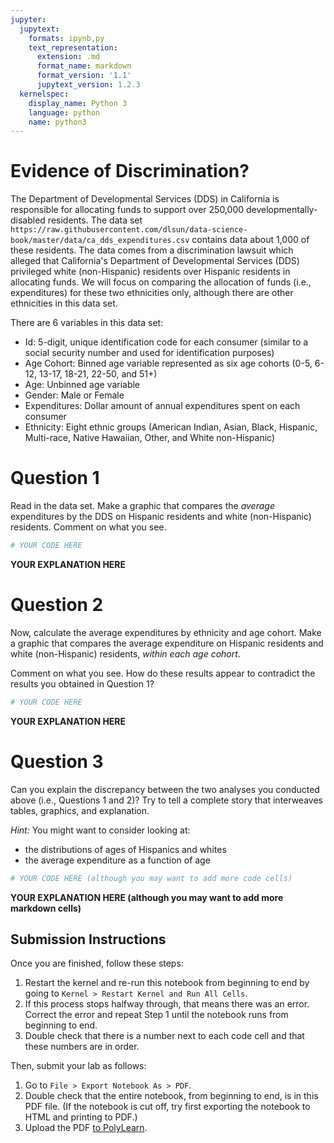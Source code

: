 ```yaml
---
jupyter:
  jupytext:
    formats: ipynb,py
    text_representation:
      extension: .md
      format_name: markdown
      format_version: '1.1'
      jupytext_version: 1.2.3
  kernelspec:
    display_name: Python 3
    language: python
    name: python3
---
```


# Evidence of Discrimination?

The Department of Developmental Services (DDS) in California is responsible for allocating funds to support over 250,000 developmentally-disabled residents. The data set `https://raw.githubusercontent.com/dlsun/data-science-book/master/data/ca_dds_expenditures.csv` contains data about 1,000 of these residents. The data comes from a discrimination lawsuit which alleged that California's Department of Developmental Services (DDS) privileged white (non-Hispanic) residents over Hispanic residents in allocating funds. We will focus on comparing the allocation of funds (i.e., expenditures) for these two ethnicities only, although there are other ethnicities in this data set.

There are 6 variables in this data set:

- Id:  5-digit, unique identification code for each consumer (similar to a social security number and used for identification purposes)  
- Age Cohort:  Binned age variable represented as six age cohorts (0-5, 6-12, 13-17, 18-21, 22-50, and 51+)
- Age:  Unbinned age variable
- Gender:  Male or Female
- Expenditures:  Dollar amount of annual expenditures spent on each consumer
- Ethnicity:  Eight ethnic groups (American Indian, Asian, Black, Hispanic, Multi-race, Native Hawaiian, Other, and White non-Hispanic)


# Question 1

Read in the data set. Make a graphic that compares the _average_ expenditures by the DDS on Hispanic residents and white (non-Hispanic) residents. Comment on what you see.

```python
# YOUR CODE HERE
```

**YOUR EXPLANATION HERE**


# Question 2

Now, calculate the average expenditures by ethnicity and age cohort. Make a graphic that compares the average expenditure on Hispanic residents and white (non-Hispanic) residents, _within each age cohort_. 

Comment on what you see. How do these results appear to contradict the results you obtained in Question 1?

```python
# YOUR CODE HERE
```

**YOUR EXPLANATION HERE**


# Question 3

Can you explain the discrepancy between the two analyses you conducted above (i.e., Questions 1 and 2)? Try to tell a complete story that interweaves tables, graphics, and explanation.

_Hint:_ You might want to consider looking at:

- the distributions of ages of Hispanics and whites
- the average expenditure as a function of age

```python
# YOUR CODE HERE (although you may want to add more code cells)
```

**YOUR EXPLANATION HERE (although you may want to add more markdown cells)**


## Submission Instructions

Once you are finished, follow these steps:

1. Restart the kernel and re-run this notebook from beginning to end by going to `Kernel > Restart Kernel and Run All Cells`.
2. If this process stops halfway through, that means there was an error. Correct the error and repeat Step 1 until the notebook runs from beginning to end.
3. Double check that there is a number next to each code cell and that these numbers are in order.

Then, submit your lab as follows:

1. Go to `File > Export Notebook As > PDF`.
2. Double check that the entire notebook, from beginning to end, is in this PDF file. (If the notebook is cut off, try first exporting the notebook to HTML and printing to PDF.)
3. Upload the PDF [to PolyLearn](https://polylearn.calpoly.edu/AY_2018-2019/mod/assign/view.php?id=306678).
